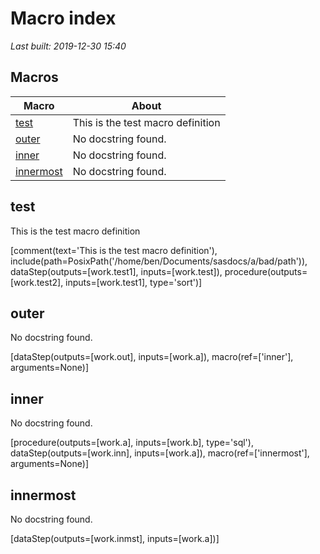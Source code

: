 # Macro index
*Last built: 2019-12-30 15:40*

## Macros 
| Macro | About |
| --- | --- | 
| [test](#test) | This is the test macro definition |
| [outer](#outer) | No docstring found. |
| [inner](#inner) | No docstring found. |
| [innermost](#innermost) | No docstring found. |



## test
This is the test macro definition

[comment(text='This is the test macro definition'), include(path=PosixPath('/home/ben/Documents/sasdocs/a/bad/path')), dataStep(outputs=[work.test1], inputs=[work.test]), procedure(outputs=[work.test2], inputs=[work.test1], type='sort')]

## outer
No docstring found.

[dataStep(outputs=[work.out], inputs=[work.a]), macro(ref=['inner'], arguments=None)]

## inner
No docstring found.

[procedure(outputs=[work.a], inputs=[work.b], type='sql'), dataStep(outputs=[work.inn], inputs=[work.a]), macro(ref=['innermost'], arguments=None)]

## innermost
No docstring found.

[dataStep(outputs=[work.inmst], inputs=[work.a])]
